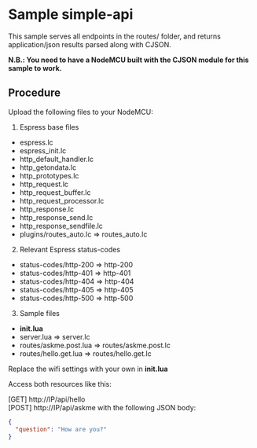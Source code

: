 # Sample simple-api

This sample serves all endpoints in the routes/ folder, and returns application/json results parsed along with CJSON.

**N.B.: You need to have a NodeMCU built with the CJSON module for this sample to work.**

## Procedure
Upload the following files to your NodeMCU:

1. Espress base files
 * espress.lc  
 * espress_init.lc  
 * http_default_handler.lc  
 * http_getondata.lc
 * http_prototypes.lc
 * http_request.lc  
 * http_request_buffer.lc
 * http_request_processor.lc  
 * http_response.lc  
 * http_response_send.lc
 * http_response_sendfile.lc  
 * plugins/routes_auto.lc => routes_auto.lc
 
2. Relevant Espress status-codes
 * status-codes/http-200 => http-200
 * status-codes/http-401 => http-401
 * status-codes/http-404 => http-404
 * status-codes/http-405 => http-405
 * status-codes/http-500 => http-500

3. Sample files
 * **init.lua**  
 * server.lua => server.lc  
 * routes/askme.post.lua  => routes/askme.post.lc
 * routes/hello.get.lua  => routes/hello.get.lc
 
Replace the wifi settings with your own in **init.lua**

Access both resources like this:  

[GET] http://IP/api/hello  
[POST] http://IP/api/askme  with the following JSON body: 
```json
{ 
  "question": "How are you?"
}
```